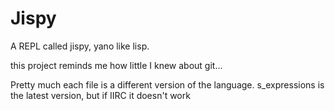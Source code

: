 Jispy
=====

A REPL called jispy, yano like lisp.

this project reminds me how little I knew about git...

Pretty much each file is a different version of the language. s_expressions is the latest version, but if IIRC it doesn't work
